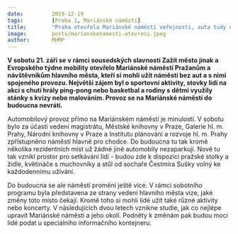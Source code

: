 ```yaml
---
date:         2019-12-19
tags:         [Praha 1, Mariánské náměstí]
title:        "Praha otevřela Mariánské náměstí veřejnosti, auta tudy už neprojedou"
image: 	      posts/marianskenamesti-otevreni.jpeg
author:       MHMP
---
```


**V sobotu 21. září se v rámci sousedských slavností Zažít město jinak a Evropského týdne mobility otevřelo Mariánské náměstí Pražanům a návštěvníkům hlavního města, kteří si mohli užít náměstí bez aut a s nimi spojeného provozu. Největší zájem byl o sportovní aktivity, stovky lidí na akci s chutí hrály ping-pong nebo basketbal a rodiny s dětmi využily stánky s kvízy nebo malováním. Provoz se na Mariánské náměstí do budoucna nevrátí.**

Automobilový provoz přímo na Mariánském náměstí je minulostí. V sobotu bylo za účasti vedení magistrátu, Městské knihovny v Praze, Galerie hl. m. Prahy, Národní knihovny v Praze a Institutu plánování a rozvoje hl. m. Prahy zpřístupněno náměstí hlavně pro chodce. Do budoucna tu tak kromě několika rezidentních míst už žádné jiné automobily nezaparkují. Nově tu tak vznikl prostor pro setkávání lidí - budou zde k dispozici pražské stolky a židle, květináče s muchovníky a stůl od sochaře Čestmíra Sušky volný ke každodennímu užívání.

Do budoucna se ale náměstí promění ještě více. V rámci sobotního programu byla představena ze strany vedení hlavního města vize, jaké změny toto místo čekají. Kromě toho si mohli lidé užít také různé aktivity nebo koncerty. V následujících dvou letech vznikne studie, jak co nejlépe upravit Mariánské náměstí a jeho okolí. Podněty k změnám pak budou moci lidé podat u speciálního informačního kontejneru.
